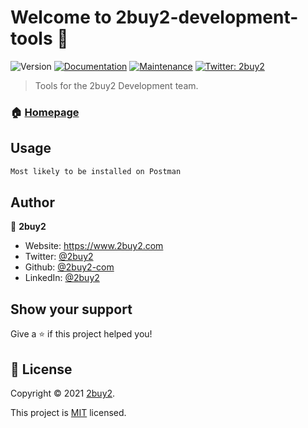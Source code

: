 # Welcome to 2buy2-development-tools 👋
![Version](https://img.shields.io/badge/version-0.0.1-blue.svg?cacheSeconds=2592000)
[![Documentation](https://img.shields.io/badge/documentation-yes-brightgreen.svg)](https://github.com/2buy2-com/Tools/#readme)
[![Maintenance](https://img.shields.io/badge/Maintained%3F-yes-green.svg)](https://github.com/2buy2-com/Tools//graphs/commit-activity)
[![Twitter: 2buy2](https://img.shields.io/twitter/follow/2buy2.svg?style=social)](https://twitter.com/2buy2)

> Tools for the 2buy2 Development team.

### 🏠 [Homepage](https://github.com/2buy2-com/Tools/#readme)


## Usage

```sh
Most likely to be installed on Postman
```

## Author

👤 **2buy2**

* Website: https://www.2buy2.com
* Twitter: [@2buy2](https://twitter.com/2buy2)
* Github: [@2buy2-com](https://github.com/2buy2-com)
* LinkedIn: [@2buy2](https://linkedin.com/company/2buy2)

## Show your support

Give a ⭐️ if this project helped you!


## 📝 License

Copyright © 2021 [2buy2](https://github.com/2buy2-com).

This project is [MIT](https://github.com/2buy2-com/Tools//blob/master/LICENSE) licensed.
